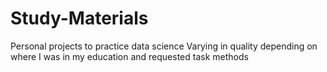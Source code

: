 # Study-Materials
Personal projects to practice data science
Varying in quality depending on where I was in my education and requested task methods
